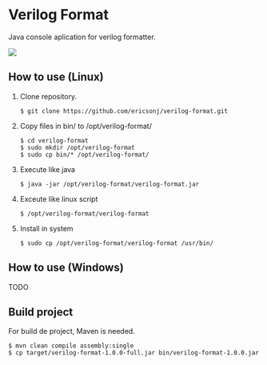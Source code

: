 # Verilog Format

Java console aplication for verilog formatter.

![](https://github.com/ericsonj/verilog-format/blob/master/images/verilog-format.gif) 

## How to use (Linux)

1. Clone repository.

    `$ git clone https://github.com/ericsonj/verilog-format.git`

2. Copy files in bin/ to /opt/verilog-format/

    `$ cd verilog-format`  
    `$ sudo mkdir /opt/verilog-format`  
    `$ sudo cp bin/* /opt/verilog-format/`

3. Execute like java  

    `$ java -jar /opt/verilog-format/verilog-format.jar`

4. Exceute like linux script  

    `$ /opt/verilog-format/verilog-format`

5. Install in system

    `$ sudo cp /opt/verilog-format/verilog-format /usr/bin/`

## How to use (Windows)

TODO


## Build project

For build de project, Maven is needed.  

`$ mvn clean compile assembly:single`  
`$ cp target/verilog-format-1.0.0-full.jar bin/verilog-format-1.0.0.jar`
